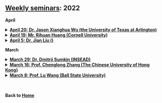 ## [Weekly seminars](./index.md): 2022

<body>

<b>April</b>

<details>
      <summary><u><b>April 20: Dr. Jason Xianghua Wu (the University of Texas at Arlington) </b></u></summary>
        <ol>
          <blockquote>

            <p style="color:red"> <b>Title: Trust and Trustworthiness: Experiments with Artificial Intelligence (AI) Agents </b></p>
            <p> <b>Speaker:</b> <a href = "https://www.uta.edu/academics/faculty/profile?username=wux2"> Dr. Jason Xianghua Wu </a> (Visiting assistant professor, the University of Texas at Arlington) </p>
            <p> <b>Time:</b> 8:00pm-9:00pm CST, April 20 (Tue) </p>
            <p> <b>Location:</b> Online via Zoom </p>
            <p> <b>Abstract:</b> <br>
              The trust game, a simple two-person economic exchange, has been extensively used as experimental measures for trust and trustworthiness of individuals. Here, we develop deep neural network-based artificial intelligence (AI) agents to participate a series of experiments based upon the trust game. These artificial agents are trained by playing with one another without any prior knowledge or assumption regarding trust. We find that artificial agents can mimic trusting and trustworthy behaviors and produce actions that are close to decisions by human subjects. Conditions that influence levels of trust and trustworthiness by AIs are further explored. This study offers evidence that trust can emerge purely from an interactive learning process and demonstrates the possibility to build AI-integrated decision support systems capable of leveraging social behaviors to achieve better outcomes collectively. </p>
          </blockquote>
        </ol>
</details>      

<details>
      <summary><u><b>April 19: Mr. Rihuan Huang (Cornell University) </b></u></summary>
        <ol>
          <blockquote>

            <p style="color:red"> <b>Title: Retailer Inventory Sharing in Two-Tier Supply Chains: An Experimental Investigation </b></p>
            <p> <b>Speaker:</b> <a href = "https://rihuan.me/"> Mr. Rihuan Huang </a> (SC Johnson College of Business, Cornell University) </p>
            <p> <b>Time:</b> 8:00pm-9:00pm CST, April 19 (Tue) </p>
            <p> <b>Location:</b> Online via Zoom </p>
            <p> <b>Abstract:</b> <br>
              When multiple retailers hold inventory to satisfy random demand, retailer inventory-sharing strategies can potentially reduce the supply-demand mismatch and increase overall supply chain performance. In this paper, we experimentally investigate alternative inventory-sharing strategies in a two-tier supply chain with an upstream manufacturer and two downstream retailers. In one setting, retailers act as if they are centralized and use a single quantity to fulfill joint demand. In the other, retailers are decentralized and face separate demands, but they can transfer inventory after demands are realized. In this latter decentralized scenario, we also consider whether the manufacturer or retailers have decision authority over the inventory transfer price. One key result is that when the retailers are decentralized and the manufacturer sets the transfer price, both retailers and the manufacturer earn higher profits than in the centralized retailer strategy, which runs counter to theory. We also find that when retailers are decentralized and set their own transfer price, the most equitable distribution of profits is achieved. In an effort to account for these results, we find that a model of fairness captures decisions well. Overall, by investigating how different inventory-sharing strategies affect the distribution of profits in a two-tier supply chain, our results provide guidance to firms considering how, if at all, they should enter such arrangements. </p>
          </blockquote>
        </ol>
</details>

<details>
      <summary><u><b>April 5: Dr. Jian Liu () </b></u></summary>
        <ol>
          <blockquote>

            <p style="color:red"> <b>Title: Implications of Market Impact and Price Forecast Accuracy on Energy Arbitrage for Electricity Merchants with Storage and Renewable Power Plants </b></p>
            <p> <b>Speaker:</b> <a href = "https://sem.njust.edu.cn/40/f6/c13365a213238/page.htm"> Dr. Jian Liu </a> () </p>
            <p> <b>Time:</b> 8:00pm-9:00pm CST, April 5 (Tue) </p>
            <p> <b>Location:</b> Online via Zoom </p>
            <p> <b>Abstract:</b> When multiple retailers hold inventory to satisfy random demand, retailer inventory-sharing strategies can potentially reduce the supply-demand mismatch and increase overall supply chain performance. In this paper, we experimentally investigate alternative inventory-sharing strategies in a two-tier supply chain with an upstream manufacturer and two downstream retailers. In one setting, retailers act as if they are centralized and use a single quantity to fulfill joint demand. In the other, retailers are decentralized and face separate demands, but they can transfer inventory after demands are realized. In this latter decentralized scenario, we also consider whether the manufacturer or retailers have decision authority over the inventory transfer price. One key result is that when the retailers are decentralized and the manufacturer sets the transfer price, both retailers and the manufacturer earn higher profits than in the centralized retailer strategy, which runs counter to theory. We also find that when retailers are decentralized and set their own transfer price, the most equitable distribution of profits is achieved. In an effort to account for these results, we find that a model of fairness captures decisions well. Overall, by investigating how different inventory-sharing strategies affect the distribution of profits in a two-tier supply chain, our results provide guidance to firms considering how, if at all, they should enter such arrangements. </p>
          </blockquote>
        </ol>
</details>
  
  
 <b>March</b>

<details>
      <summary><u><b>March 29: Dr. Dmitrii Sumkin (INSEAD) </b></u></summary>
        <ol>
          <blockquote>

            <p style="color:red"> <b>Title: Does Blockchain Facilitate Responsible Sourcing? An Application to the Diamond Supply Chain </b></p>
            <p> <b>Speaker:</b> <a href = "https://www.dmitriisumkin.com/"> Dmitrii Sumkin </a> (Ph.D. Candidate in Technology in Operations Management at INSEAD) </p>
            <p> <b>Time:</b> 9:00am-10:00am CST, March 29 (Tue) </p>
            <p> <b>Location:</b> Online via Zoom </p>
            <p> <b>Abstract:</b> <br>
              <b><i>Problem definition:</i></b> Blockchain technology has become widely accepted to demonstrate the provenance of physical goods, but there are open questions about its practical implementation and overall effect on ethical sourcing. In the diamond industry, blockchain enables credibility of the certificate of origin and therefore, allows to charge a premium for responsibly produced goods. Thus, one would expect blockchain to be the enabler of responsible sourcing. But does blockchain provide better incentives to the retailer to work only with socially responsible suppliers? As we demonstrate, seeming benefits of blockchain adoption can have unintended consequences when the consumer market is heterogeneous in valuing responsible sourcing and when there are reselling opportunities.<br>
              <b><i>Methodology/results:</i></b> Using a stylized economic model, we demonstrate that, counter-intuitively, blockchain implementation may reduce incentives for customers to resell diamonds on the secondary markets and increase the cost of market segmentation. As a result, blockchain implementation could change a retailer’s market segmentation strategy by increasing incentives to source from non-responsible suppliers. We also demonstrate that to reduce unintended consequences of blockchain implementation, the social planner should offer blockchain as an option (and not as a requirement) to a retailer.<br>
              <b><i>Managerial implications:</i></b> This work shows that caution is needed with wide-scale blockchain implementation. Although it is commonly recognized that blockchain’s major application is in enhancing the traceability of durable goods or goods that should have a responsible supplier, we show that, in contrast, when factors of durability and responsibility come together, blockchain may negatively influence the responsibility level. </p>
          </blockquote>
        </ol>
</details>
<details>
      <summary><u><b>March 16: Prof. Chenglong Zhang (The Chinese University of Hong Kong) </b></u></summary>
        <ol>
          <blockquote>

            <p style="color:#DC143C"> <b> Title: Is That Decision Fair? A Formal Model to Assess an Individual's Belief on the Fairness of a Decision </b></p>
            <p> <b>Speaker:</b> <a href = "https://myweb.cuhk.edu.cn/zhangchenglong"> Chenglong Zhang </a> (Assistant Professor, The Chinese University of Hong Kong) </p>
            <p> <b>Time:</b> 9:00pm-10:30pm CST, March 16 (Wed) </p>
            <p> <b>Location:</b> Online via Zoom </p>
            <p> <b>Abstract:</b> The concept of fairness has been addressed by many disciplines on various dimensions, including determining how individuals react under various scenarios, the fair distribution of resources, and designing intelligent systems that make fair decisions. However, prior studies have not attempted to formally represent individuals' view of a fair decision mathematically nor determined how to represent the degree to which a decision is viewed as fair by individuals. Based on the concept that "fairness is in the eye of the beholder," we provide a framework to formally represent individuals' view of the fairness of a decision using the scheme in Dempster and Schafer's theory of evidence. This allows us to not only capture the strength of the individual's fairness belief but also represent the person's indifference to the outcome of the decision. We further illustrate how a decision maker can use the knowledge of the fairness beliefs of a group of individuals to make an optimal decision on the fairness criteria. We believe the proposed model can be used in various domains including the design and verification of intelligent system decisions and identifying reactions to policy decisions, as well as determining reactions to posts on controversial topics on social media. We also used data from Tweeter and Youtube to validate and operationalize our model. </p>
          </blockquote>
        </ol>
</details>
<details>
      <summary><u><b>March 8: Prof. Lu Wang (Ball State University) </b></u></summary>
        <ol>
          <blockquote>

            <p style="color:#DC143C"> <b>Title: The Operational Effectiveness of a Full Capacity Protocol to Ease the Crowding at an Emergency Department </b></p>
            <p> <b>Speaker:</b> <a href = "https://www.bsu.edu/academics/collegesanddepartments/isom/about-us/faculty-and-staff/lu-wang"> Lu Wang </a> (Assistant Professor, Ball State University) </p>
            <p> <b>Time:</b> 9:00pm-10:30pm CST, March 8 (Tue) </p>
            <p> <b>Location:</b> Online via the Tencent meeting </p>
            <p> <b>Abstract:</b> Crowding in the emergency department (ED) has been a significant and growing problem for the hospitals in the United States and around the world. In recent years, the full capacity protocol (FCP), a set of hospital-wide guidelines to alleviate ED crowding, has seen rather wide adoption as an intervention to ease crowding and access block in the ED. Yet, academic literature evaluating its effectiveness is sparse. Using the data from an ED of a large urban teaching hospital in the United States, we seek to fill this gap in literature. An instrumented difference-in-difference approach is applied to investigate the operational effectiveness of the FCP. Comparing the patients who arrived when the FCP was on to those similar visits in absence of FCP, we show that the FCP is effective in reducing patient length of stay (LOS). We also examine the role of laboratory tests during a patient visit, and how laboratory tests affect the patient LOS in presence of the FCP. The FCP can be adopted relatively easily by any hospitals in the sense that it requires minimal capital expenditure for adoptions. Our modeling framework is general enough to handle the idiosyncrasies of different hospitals. </p>
          </blockquote>
        </ol>
</details>
<br>
  

</body>

<br>

<b>Back to [Home](./index.md)</b>
